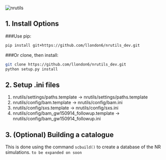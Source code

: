 ![nrutils](https://github.com/llondon6/nrutils_dev/blob/master/media/nrutils_banner.png?raw=true)

## 1. Install Options
###Use pip:
```bash
pip install git+https://github.com/llondon6/nrutils_dev.git
```
###Or clone, then install:
```bash
git clone https://github.com/llondon6/nrutils_dev.git
python setup.py install
```

## 2. Setup .ini files

1. nrutils/settings/paths.template -> nrutils/settings/paths.template
2. nrutils/config/bam.template -> nrutils/config/bam.ini
3. nrutils/config/sxs.template -> nrutils/config/sxs.ini
4. nrutils/config/bam_gw150914_followup.template -> nrutils/config/bam_gw150914_followup.ini

## 3. (Optional) Building a catalogue

This is done using the command ```scbuild()``` to create a database of the NR simulations.
```to be expanded on soon```
